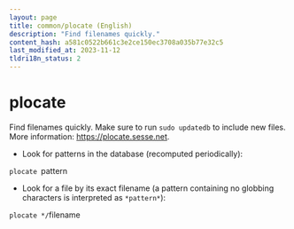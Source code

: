 ```yaml
---
layout: page
title: common/plocate (English)
description: "Find filenames quickly."
content_hash: a581c0522b661c3e2ce150ec3708a035b77e32c5
last_modified_at: 2023-11-12
tldri18n_status: 2
---
```

# plocate

Find filenames quickly.
Make sure to run `sudo updatedb` to include new files.
More information: <https://plocate.sesse.net>.

- Look for patterns in the database (recomputed periodically):

`plocate `<span class="tldr-var badge badge-pill bg-dark-lm bg-white-dm text-white-lm text-dark-dm font-weight-bold">pattern</span>

- Look for a file by its exact filename (a pattern containing no globbing characters is interpreted as `*pattern*`):

`plocate */`<span class="tldr-var badge badge-pill bg-dark-lm bg-white-dm text-white-lm text-dark-dm font-weight-bold">filename</span>

